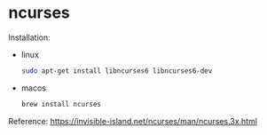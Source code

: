 # ncurses

Installation:
- linux
    ```bash
    sudo apt-get install libncurses6 libncurses6-dev
    ```
- macos
    ```bash
    brew install ncurses
    ```

Reference: https://invisible-island.net/ncurses/man/ncurses.3x.html

